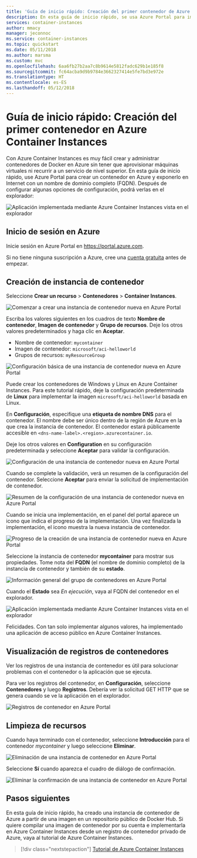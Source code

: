 ```yaml
---
title: 'Guía de inicio rápido: Creación del primer contenedor de Azure Container Instances con Azure Portal'
description: En esta guía de inicio rápido, se usa Azure Portal para implementar un contenedor en Azure Container Instances.
services: container-instances
author: mmacy
manager: jeconnoc
ms.service: container-instances
ms.topic: quickstart
ms.date: 05/11/2018
ms.author: marsma
ms.custom: mvc
ms.openlocfilehash: 6aa6fb27b2aa7c8b9614e5812fadc629b1e185f8
ms.sourcegitcommit: fc64acba9d9b9784e3662327414e5fe7bd3e972e
ms.translationtype: HT
ms.contentlocale: es-ES
ms.lasthandoff: 05/12/2018
---
```

# <a name="quickstart-create-your-first-container-in-azure-container-instances"></a>Guía de inicio rápido: Creación del primer contenedor en Azure Container Instances

Con Azure Container Instances es muy fácil crear y administrar contenedores de Docker en Azure sin tener que aprovisionar máquinas virtuales ni recurrir a un servicio de nivel superior. En esta guía de inicio rápido, use Azure Portal para crear un contenedor en Azure y exponerlo en Internet con un nombre de dominio completo (FQDN). Después de configurar algunas opciones de configuración, podrá verlas en el explorador:

![Aplicación implementada mediante Azure Container Instances vista en el explorador][aci-portal-07]

## <a name="sign-in-to-azure"></a>Inicio de sesión en Azure

Inicie sesión en Azure Portal en https://portal.azure.com.

Si no tiene ninguna suscripción a Azure, cree una [cuenta gratuita][azure-free-account] antes de empezar.

## <a name="create-a-container-instance"></a>Creación de instancia de contenedor

Seleccione **Crear un recurso** > **Contenedores** > **Container Instances**.

![Comenzar a crear una instancia de contenedor nueva en Azure Portal][aci-portal-01]

Escriba los valores siguientes en los cuadros de texto **Nombre de contenedor**, **Imagen de contenedor** y **Grupo de recursos**. Deje los otros valores predeterminados y haga clic en **Aceptar**.

* Nombre de contenedor: `mycontainer`
* Imagen de contenedor: `microsoft/aci-helloworld`
* Grupos de recursos: `myResourceGroup`

![Configuración básica de una instancia de contenedor nueva en Azure Portal][aci-portal-03]

Puede crear los contenedores de Windows y Linux en Azure Container Instances. Para este tutorial rápido, deje la configuración predeterminada de **Linux** para implementar la imagen `microsoft/aci-helloworld` basada en Linux.

En **Configuración**, especifique una **etiqueta de nombre DNS** para el contenedor. El nombre debe ser único dentro de la región de Azure en la que crea la instancia de contenedor. El contenedor estará públicamente accesible en `<dns-name-label>.<region>.azurecontainer.io`.

Deje los otros valores en **Configuration** en su configuración predeterminada y seleccione **Aceptar** para validar la configuración.

![Configuración de una instancia de contenedor nueva en Azure Portal][aci-portal-04]

Cuando se complete la validación, verá un resumen de la configuración del contenedor. Seleccione **Aceptar** para enviar la solicitud de implementación de contenedor.

![Resumen de la configuración de una instancia de contenedor nueva en Azure Portal][aci-portal-05]

Cuando se inicia una implementación, en el panel del portal aparece un icono que indica el progreso de la implementación. Una vez finalizada la implementación, el icono muestra la nueva instancia de contenedor.

![Progreso de la creación de una instancia de contenedor nueva en Azure Portal][aci-portal-08]

Seleccione la instancia de contenedor **mycontainer** para mostrar sus propiedades. Tome nota del **FQDN** (el nombre de dominio completo) de la instancia de contenedor y también de su **estado**.

![Información general del grupo de contenedores en Azure Portal][aci-portal-06]

Cuando el **Estado** sea *En ejecución*, vaya al FQDN del contenedor en el explorador.

![Aplicación implementada mediante Azure Container Instances vista en el explorador][aci-portal-07]

Felicidades. Con tan solo implementar algunos valores, ha implementado una aplicación de acceso público en Azure Container Instances.

## <a name="view-container-logs"></a>Visualización de registros de contenedores

Ver los registros de una instancia de contenedor es útil para solucionar problemas con el contenedor o la aplicación que se ejecuta.

Para ver los registros del contenedor, en **Configuración**, seleccione **Contenedores** y luego **Registros**. Debería ver la solicitud GET HTTP que se genera cuando se ve la aplicación en el explorador.

![Registros de contenedor en Azure Portal][aci-portal-11]

## <a name="clean-up-resources"></a>Limpieza de recursos

Cuando haya terminado con el contenedor, seleccione **Introducción** para el contenedor *mycontainer* y luego seleccione **Eliminar**.

![Eliminación de una instancia de contenedor en Azure Portal][aci-portal-09]

Seleccione **Sí** cuando aparezca el cuadro de diálogo de confirmación.

![Eliminar la confirmación de una instancia de contenedor en Azure Portal][aci-portal-10]

## <a name="next-steps"></a>Pasos siguientes

En esta guía de inicio rápido, ha creado una instancia de contenedor de Azure a partir de una imagen en un repositorio público de Docker Hub. Si quiere compilar una imagen de contenedor por su cuenta e implementarla en Azure Container Instances desde un registro de contenedor privado de Azure, vaya al tutorial de Azure Container Instances.

> [!div class="nextstepaction"]
> [Tutorial de Azure Container Instances](./container-instances-tutorial-prepare-app.md)

<!-- IMAGES -->
[aci-portal-01]: ./media/container-instances-quickstart-portal/qs-portal-01.png
[aci-portal-03]: ./media/container-instances-quickstart-portal/qs-portal-03.png
[aci-portal-04]: ./media/container-instances-quickstart-portal/qs-portal-04.png
[aci-portal-05]: ./media/container-instances-quickstart-portal/qs-portal-05.png
[aci-portal-06]: ./media/container-instances-quickstart-portal/qs-portal-06.png
[aci-portal-07]: ./media/container-instances-quickstart-portal/qs-portal-07.png
[aci-portal-08]: ./media/container-instances-quickstart-portal/qs-portal-08.png
[aci-portal-09]: ./media/container-instances-quickstart-portal/qs-portal-09.png
[aci-portal-10]: ./media/container-instances-quickstart-portal/qs-portal-10.png
[aci-portal-11]: ./media/container-instances-quickstart-portal/qs-portal-11.png

<!-- LINKS - External -->
[azure-free-account]: https://azure.microsoft.com/free/